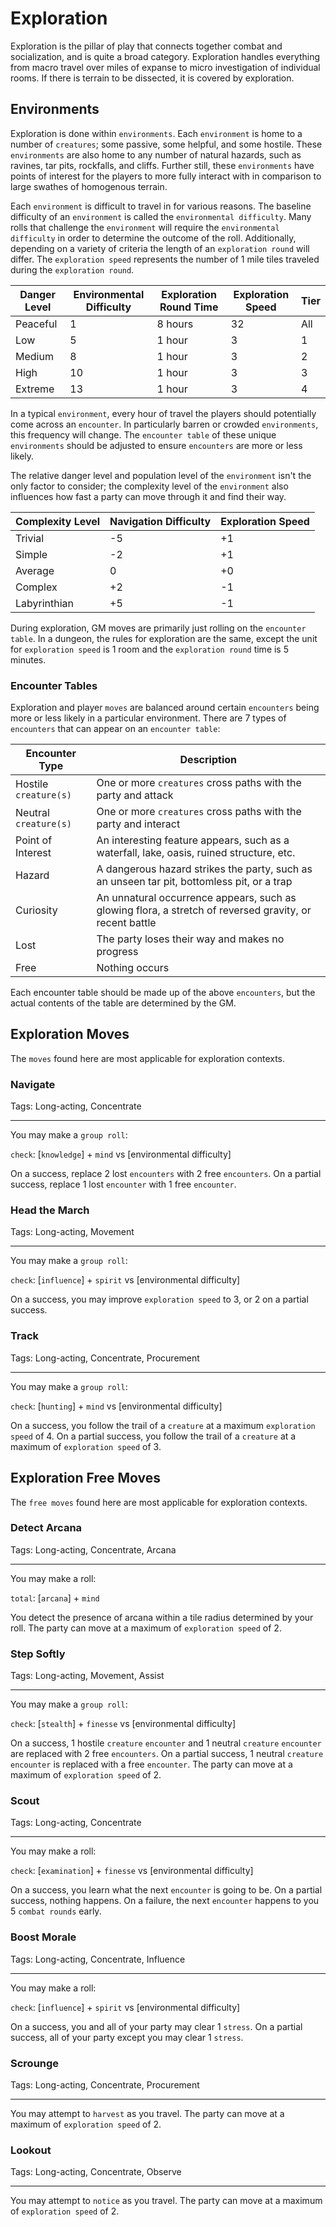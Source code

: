 # Exploration

Exploration is the pillar of play that connects together combat and socialization, and is quite a broad category. Exploration handles everything from macro travel over miles of expanse to micro investigation of individual rooms. If there is terrain to be dissected, it is covered by exploration.

## Environments

Exploration is done within `environments`. Each `environment` is home to a number of `creatures`; some passive, some helpful, and some hostile. These `environments` are also home to any number of natural hazards, such as ravines, tar pits, rockfalls, and cliffs. Further still, these `environments` have points of interest for the players to more fully interact with in comparison to large swathes of homogenous terrain.

Each `environment` is difficult to travel in for various reasons. The baseline difficulty of an `environment` is called the `environmental difficulty`. Many rolls that challenge the `environment` will require the `environmental difficulty` in order to determine the outcome of the roll. Additionally, depending on a variety of criteria the length of an `exploration round` will differ. The `exploration speed` represents the number of 1 mile tiles traveled during the `exploration round`.

| Danger Level | Environmental Difficulty | Exploration Round Time | Exploration Speed | Tier |
| ------------ | ------------------------ | ---------------------- | ----------------- | ---- |
| Peaceful     | 1                        | 8 hours                | 32                | All  |
| Low          | 5                        | 1 hour                 | 3                 | 1    |
| Medium       | 8                        | 1 hour                 | 3                 | 2    |
| High         | 10                       | 1 hour                 | 3                 | 3    |
| Extreme      | 13                       | 1 hour                 | 3                 | 4    |

In a typical `environment`, every hour of travel the players should potentially come across an `encounter`. In particularly barren or crowded `environments`, this frequency will change. The `encounter table` of these unique `environments` should be adjusted to ensure `encounters` are more or less likely.

The relative danger level and population level of the `environment` isn't the only factor to consider; the complexity level of the `environment` also influences how fast a party can move through it and find their way.

| Complexity Level | Navigation Difficulty | Exploration Speed |
| ---------------- | --------------------- | ----------------- |
| Trivial          | -5                    | +1                |
| Simple           | -2                    | +1                |
| Average          | 0                     | +0                |
| Complex          | +2                    | -1                |
| Labyrinthian     | +5                    | -1                |

During exploration, GM moves are primarily just rolling on the `encounter table`. In a dungeon, the rules for exploration are the same, except the unit for `exploration speed` is 1 room and the `exploration round` time is 5 minutes.

### Encounter Tables

Exploration and player `moves` are balanced around certain `encounters` being more or less likely in a particular environment. There are 7 types of `encounters` that can appear on an `encounter table`:

| Encounter Type        | Description                                                                                             |
| --------------------- | ------------------------------------------------------------------------------------------------------- |
| Hostile `creature(s)` | One or more `creatures` cross paths with the party and attack                                           |
| Neutral `creature(s)` | One or more `creatures` cross paths with the party and interact                                         |
| Point of Interest     | An interesting feature appears, such as a waterfall, lake, oasis, ruined structure, etc.                |
| Hazard                | A dangerous hazard strikes the party, such as an unseen tar pit, bottomless pit, or a trap              |
| Curiosity             | An unnatural occurrence appears, such as glowing flora, a stretch of reversed gravity, or recent battle |
| Lost                  | The party loses their way and makes no progress                                                         |
| Free                  | Nothing occurs                                                                                          |

Each encounter table should be made up of the above `encounters`, but the actual contents of the table are determined by the GM.

## Exploration Moves

The `moves` found here are most applicable for exploration contexts.

### Navigate

Tags: Long-acting, Concentrate

---

You may make a `group roll`:

`check`: [`knowledge`] + `mind` vs [environmental difficulty]

On a success, replace 2 lost `encounters` with 2 free `encounters`. On a partial success, replace 1 lost `encounter` with 1 free `encounter`.

### Head the March

Tags: Long-acting, Movement

---

You may make a `group roll`:

`check`: [`influence`] + `spirit` vs [environmental difficulty]

On a success, you may improve `exploration speed` to 3, or 2 on a partial success.

### Track

Tags: Long-acting, Concentrate, Procurement

---

You may make a `group roll`:

`check`: [`hunting`] + `mind` vs [environmental difficulty]

On a success, you follow the trail of a `creature` at a maximum `exploration speed` of 4. On a partial success, you follow the trail of a `creature` at a maximum of `exploration speed` of 3.

## Exploration Free Moves

The `free moves` found here are most applicable for exploration contexts.

### Detect Arcana

Tags: Long-acting, Concentrate, Arcana

---

You may make a roll:

`total`: [`arcana`] + `mind`

You detect the presence of arcana within a tile radius determined by your roll. The party can move at a maximum of `exploration speed` of 2.

### Step Softly

Tags: Long-acting, Movement, Assist

---

You may make a `group roll`:

`check`: [`stealth`] + `finesse` vs [environmental difficulty]

On a success, 1 hostile `creature` `encounter` and 1 neutral `creature` `encounter` are replaced with 2 free `encounters`. On a partial success, 1 neutral `creature` `encounter` is replaced with a free `encounter`. The party can move at a maximum of `exploration speed` of 2.

### Scout

Tags: Long-acting, Concentrate

---

You may make a roll:

`check`: [`examination`] + `finesse` vs [environmental difficulty]

On a success, you learn what the next `encounter` is going to be. On a partial success, nothing happens. On a failure, the next `encounter` happens to you 5 `combat rounds` early.

### Boost Morale

Tags: Long-acting, Concentrate, Influence

---

You may make a roll:

`check`: [`influence`] + `spirit` vs [environmental difficulty]

On a success, you and all of your party may clear 1 `stress`. On a partial success, all of your party except you may clear 1 `stress`.

### Scrounge

Tags: Long-acting, Concentrate, Procurement

---

You may attempt to `harvest` as you travel. The party can move at a maximum of `exploration speed` of 2.

### Lookout

Tags: Long-acting, Concentrate, Observe

---

You may attempt to `notice` as you travel. The party can move at a maximum of `exploration speed` of 2.
